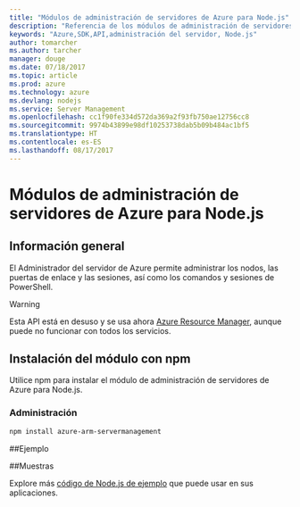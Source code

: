 ```yaml
---
title: "Módulos de administración de servidores de Azure para Node.js"
description: "Referencia de los módulos de administración de servidores de Azure para Node.js"
keywords: "Azure,SDK,API,administración del servidor, Node.js"
author: tomarcher
ms.author: tarcher
manager: douge
ms.date: 07/18/2017
ms.topic: article
ms.prod: azure
ms.technology: azure
ms.devlang: nodejs
ms.service: Server Management
ms.openlocfilehash: cc1f90fe334d572da369a2f93fb750ae12756cc8
ms.sourcegitcommit: 9974b43899e98df10253738dab5b09b484ac1bf5
ms.translationtype: HT
ms.contentlocale: es-ES
ms.lasthandoff: 08/17/2017
---
```

# <a name="azure-server-management-modules-for-nodejs"></a>Módulos de administración de servidores de Azure para Node.js

## <a name="overview"></a>Información general

El Administrador del servidor de Azure permite administrar los nodos, las puertas de enlace y las sesiones, así como los comandos y sesiones de PowerShell.

> [!WARNING]
> Esta API está en desuso y se usa ahora [Azure Resource Manager](/nodejs/api/overview/azure/resources), aunque puede no funcionar con todos los servicios.

## <a name="install-the-module-with-npm"></a>Instalación del módulo con npm

Utilice npm para instalar el módulo de administración de servidores de Azure para Node.js.

### <a name="management"></a>Administración

```bash
npm install azure-arm-servermanagement
```

##<a name="example"></a>Ejemplo

##<a name="samples"></a>Muestras

Explore más [código de Node.js de ejemplo](https://azure.microsoft.com/resources/samples/?platform=nodejs) que puede usar en sus aplicaciones.